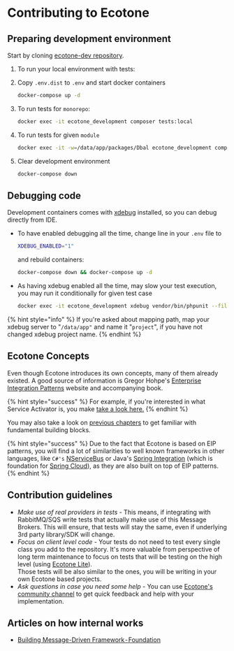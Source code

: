 # Contributing to Ecotone

## Preparing development environment

Start by cloning [ecotone-dev repository](https://github.com/ecotoneframework/ecotone-dev).&#x20;

1. To run your local environment with tests:
2.  Copy `.env.dist` to `.env` and start docker containers

    ```bash
    docker-compose up -d
    ```
3.  To run tests for `monorepo`:

    ```bash
    docker exec -it ecotone_development composer tests:local
    ```
4.  To run tests for given `module`

    ```bash
    docker exec -it -w=/data/app/packages/Dbal ecotone_development composer tests:ci
    ```
5.  Clear development environment

    ```bash
    docker-compose down
    ```

## Debugging code

Development containers comes with [xdebug](https://xdebug.org/) installed, so you can debug directly from IDE.

*   To have enabled debugging all the time, change line in your `.env` file to&#x20;

    ```bash
    XDEBUG_ENABLED="1"
    ```

    and rebuild containers:

    ```bash
    docker-compose down && docker-compose up -d
    ```
*   As having xdebug enabled all the time, may slow your test execution, you may run it conditionally for given test case

    ```bash
    docker exec -it ecotone_development xdebug vendor/bin/phpunit --filter test_calling_command_on_aggregate_and_receiving_aggregate_instance
    ```

{% hint style="info" %}
If you're asked about mapping path, map your xdebug server to "`/data/app"` and name it "`project`", if you have not changed xdebug project name.
{% endhint %}

## Ecotone Concepts

Even though Ecotone introduces its own concepts, many of them already existed. A good source of information is Gregor Hohpe's [Enterprise Integration Patterns](https://www.enterpriseintegrationpatterns.com/) website and accompanying book.

{% hint style="success" %}
For example, if you're interested in what Service Activator is, you make [take a look here.](https://www.enterpriseintegrationpatterns.com/patterns/messaging/MessagingAdapter.html)
{% endhint %}

You may also take a look on [previous chapters](../overview.md) to get familiar with fundamental building blocks.

{% hint style="success" %}
Due to the fact that Ecotone is based on EIP patterns, you will find a lot of similarities to well known frameworks in other languages, like `C#'s` [NServiceBus](https://docs.particular.net/nservicebus/) or Java's [Spring Integration](https://spring.io/projects/spring-integration) (which is foundation for [Spring Cloud](https://spring.io/projects/spring-cloud)), as they are also built on top of EIP patterns.
{% endhint %}

## Contribution guidelines

* _Make use of real providers in tests_ - This means, if integrating with RabbitMQ/SQS write tests that actually make use of this Message Brokers. This will ensure, that tests will stay the same, even if underlying 3rd party library/SDK will change.
* _Focus on client level code_ - Your tests do not need to test every single class you add to the repository. It's more valuable from perspective of long term maintenance to focus on tests that will be testing on the high level (using [Ecotone Lite](../../modelling/testing-support/testing-messaging.md)). \
  Those tests will be also similar to the ones, you will be writing in your own Ecotone based projects.
* _Ask questions in case you need some help_ - You can use [Ecotone's community channel](https://discord.gg/CctGMcrYnV) to get quick feedback and help with your implementation.

## Articles on how internal works

* [Building Message-Driven Framework - Foundation](https://blog.ecotone.tech/building-message-driven-framework-foundation/)
